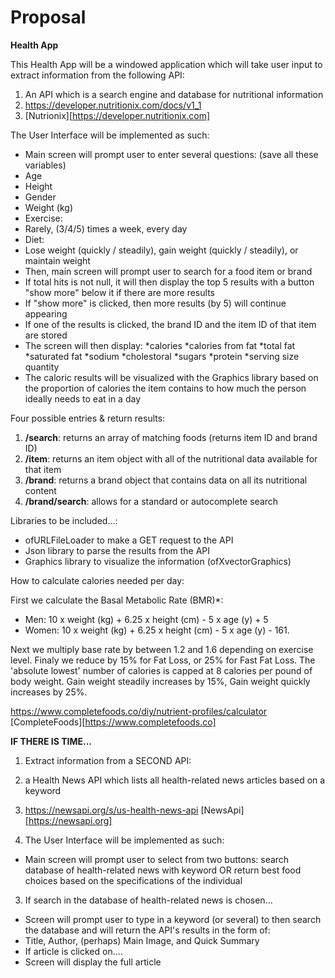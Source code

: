 #  Proposal

**Health App**


This Health App will be a windowed application which will take user input to extract information from the following API:

1. An API which is a search engine and database for nutritional information
1. https://developer.nutritionix.com/docs/v1_1
1. [Nutrionix][https://developer.nutritionix.com]


The User Interface will be implemented as such:
* Main screen will prompt user to enter several questions: (save all these variables)
* Age
* Height
* Gender
* Weight (kg)
* Exercise:
* Rarely, (3/4/5) times a week, every day
* Diet: 
* Lose weight (quickly / steadily), gain weight (quickly / steadily), or maintain weight
* Then, main screen will prompt user to search for a food item or brand
* If total hits is not null, it will then display the top 5 results with a button "show more" below it if there are more results
* If "show more" is clicked, then more results (by 5) will continue appearing
* If one of the results is clicked, the brand ID and the item ID of that item are stored 
* The screen will then display:
*calories
*calories from fat
*total fat
*saturated fat
*sodium
*cholestoral
*sugars
*protein
*serving size quantity
* The caloric results will be visualized with the Graphics library based on the proportion of calories the item contains to how much the person ideally needs to eat in a day



Four possible entries & return results:
1. **/search**: returns an array of matching foods (returns item ID and brand ID)
2. **/item**: returns an item object with all of the nutritional data available for that item
3. **/brand**: returns a brand object that contains data on all its nutritional content
4. **/brand/search**: allows for a standard or autocomplete search


Libraries to be included...:
* ofURLFileLoader to make a GET request to the API
* Json library to parse the results from the API
* Graphics library to visualize the information (ofXvectorGraphics)


How to calculate calories needed per day:

First we calculate the Basal Metabolic Rate (BMR)*:
- Men: 10 x weight (kg) + 6.25 x height (cm) - 5 x age (y) + 5
- Women: 10 x weight (kg) + 6.25 x height (cm) - 5 x age (y) - 161.

Next we multiply base rate by between 1.2 and 1.6 depending on exercise level.
Finaly we reduce by 15% for Fat Loss, or 25% for Fast Fat Loss. The 'absolute lowest' number of calories is capped at 8 calories per pound of body weight.
Gain weight steadily increases by 15%, Gain weight quickly increases by 25%.

https://www.completefoods.co/diy/nutrient-profiles/calculator
[CompleteFoods][https://www.completefoods.co]






**IF THERE IS TIME...**
1. Extract information from a SECOND API:
1. a Health News API which lists all health-related news articles based on a keyword
1. https://newsapi.org/s/us-health-news-api
[NewsApi][https://newsapi.org]

2. The User Interface will be implemented as such:
* Main screen will prompt user to select from two buttons: search database of health-related news with keyword OR return best food choices based on the specifications of the individual

3. If search in the database of health-related news is chosen...
* Screen will prompt user to type in a keyword (or several) to then search the database and will return the API's results in the form of:
* Title, Author, (perhaps) Main Image, and Quick Summary
* If article is clicked on....
* Screen will display the full article



